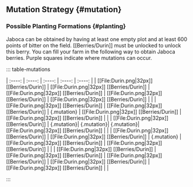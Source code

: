 ## Mutation Strategy {#mutation}

### Possible Planting Formations {#planting}

Jaboca can be obtained by having at least one empty plot and at least 600 points of bitter on the field. [[Berries/Durin]] must be unlocked to unlock this berry. You can fill your farm in the following way to obtain Jaboca berries. Purple squares indicate where mutations can occur.

::: table-mutations

| :----: | :----: | :----: | :----: | :----: |
| [[File:Durin.png\|32px]] [[Berries/Durin]] | [[File:Durin.png\|32px]] [[Berries/Durin]] | [[File:Durin.png\|32px]] [[Berries/Durin]] | [[File:Durin.png\|32px]] [[Berries/Durin]] | [[File:Durin.png\|32px]] [[Berries/Durin]] | |
| [[File:Durin.png\|32px]] [[Berries/Durin]] | [[File:Durin.png\|32px]] [[Berries/Durin]] | {.mutation} | [[File:Durin.png\|32px]] [[Berries/Durin]] | [[File:Durin.png\|32px]] [[Berries/Durin]] | |
| [[File:Durin.png\|32px]] [[Berries/Durin]] | {.mutation}| {.mutation}| {.mutation}| [[File:Durin.png\|32px]] [[Berries/Durin]] | |
| [[File:Durin.png\|32px]] [[Berries/Durin]] | [[File:Durin.png\|32px]] [[Berries/Durin]] | {.mutation} | [[File:Durin.png\|32px]] [[Berries/Durin]] | [[File:Durin.png\|32px]] [[Berries/Durin]] | |
| [[File:Durin.png\|32px]] [[Berries/Durin]] | [[File:Durin.png\|32px]] [[Berries/Durin]] | [[File:Durin.png\|32px]] [[Berries/Durin]] | [[File:Durin.png\|32px]] [[Berries/Durin]] | [[File:Durin.png\|32px]] [[Berries/Durin]] | |

:::